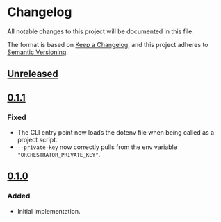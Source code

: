 # Changelog
All notable changes to this project will be documented in this file.

The format is based on [Keep a Changelog](https://keepachangelog.com/en/1.0.0/),
and this project adheres to [Semantic Versioning](https://semver.org/spec/v2.0.0.html).

## [Unreleased]
## [0.1.1]
### Fixed
- The CLI entry point now loads the dotenv file when being called as a project script.
- `--private-key` now correctly pulls from the env variable `"ORCHESTRATOR_PRIVATE_KEY"`.

## [0.1.0]
### Added
- Initial implementation.

[Unreleased]: https://github.com/FasterSpeeding/Tanjun/compare/v0.1.1...HEAD
[0.1.1]: https://github.com/FasterSpeeding/Tanjun/compare/v0.1.0...v0.1.1
[0.1.0]: https://github.com/FasterSpeeding/Tanjun/compare/8c010e29c45b32334644634240e7618d0933c2bf...v0.1.0
